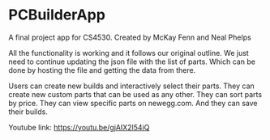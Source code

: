 # PCBuilderApp
A final project app for CS4530. Created by McKay Fenn and Neal Phelps

All the functionality is working and it follows our original outline. 
We just need to continue updating the json file with the list of parts.
Which can be done by hosting the file and getting the data from there.

Users can create new builds and interactively select their parts. They can create new custom parts that can be used as any other.
They can sort parts by price. They can view specific parts on newegg.com. And they can save their builds.

Youtube link: https://youtu.be/gjAIX2l54iQ
